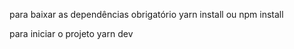para baixar as dependências obrigatório
yarn install ou npm install


para iniciar o projeto
yarn dev
